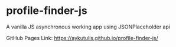 # profile-finder-js
A vanilla JS asynchronous working app using JSONPlaceholder api

GitHub Pages Link: https://aykutulis.github.io/profile-finder-js/
